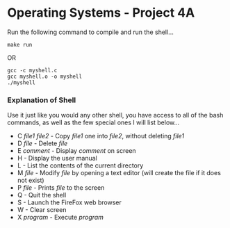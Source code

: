 # Operating Systems - Project 4A

Run the following command to compile and run the shell...

	make run

OR

	gcc -c myshell.c
	gcc myshell.o -o myshell
	./myshell






### Explanation of Shell
Use it just like you would any other shell, you have access to
all of the bash commands, as well as the few special ones I will
list below...

- C *file1 file2* - Copy *file1* one into *file2*, without deleting *file1*
- D *file*        - Delete *file*
- E *comment*     - Display *comment* on screen
- H             - Display the user manual
- L             - List the contents of the current directory
- M *file*        - Modify *file* by opening a text editor (will create the file if it does not exist)
- P *file*        - Prints *file* to the screen
- Q             - Quit the shell
- S             - Launch the FireFox web browser
- W             - Clear screen
- X *program*     - Execute *program*
